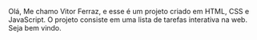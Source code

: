 Olá, 
Me chamo Vitor Ferraz, e esse é um projeto criado em HTML, CSS e JavaScript. 
O projeto consiste em uma lista de tarefas interativa na web.
Seja bem vindo.
